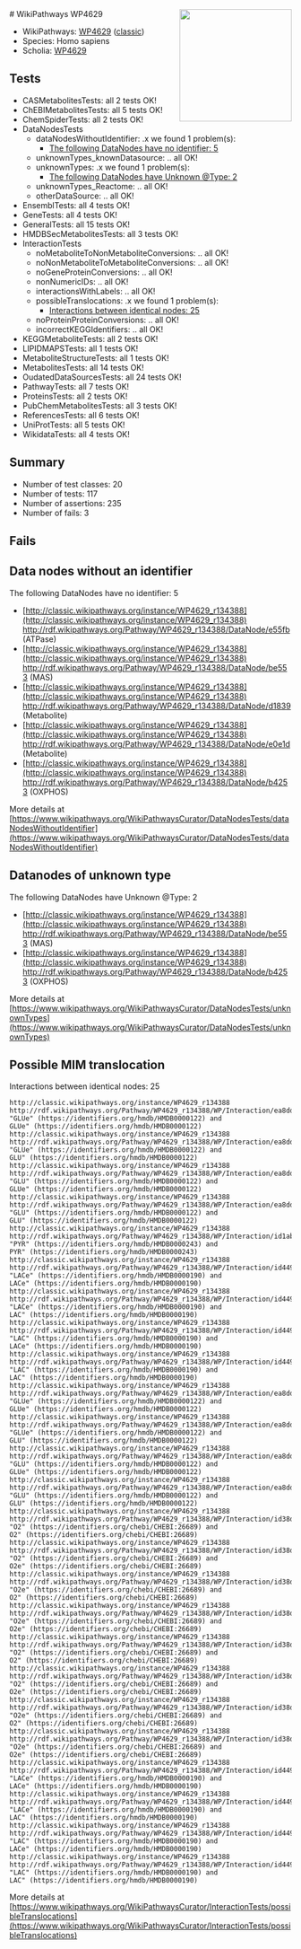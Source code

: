 <img style="float: right; width: 200px" src="https://upload.wikimedia.org/wikipedia/commons/thumb/8/83/Wplogo_with_text_500.png/640px-Wplogo_with_text_500.png" />
# WikiPathways WP4629

* WikiPathways: [WP4629](https://wikipathways.org/pathways/WP4629) ([classic](https://classic.wikipathways.org/instance/WP4629))
* Species: Homo sapiens
* Scholia: [WP4629](https://scholia.toolforge.org/wikipathways/WP4629)
## Tests
* CASMetabolitesTests: all 2 tests OK!
* ChEBIMetabolitesTests: all 5 tests OK!
* ChemSpiderTests: all 2 tests OK!
* DataNodesTests
    * dataNodesWithoutIdentifier: .x we found 1 problem(s):
        * [The following DataNodes have no identifier: 5](#d2d32fa4)
    * unknownTypes_knownDatasource: .. all OK!
    * unknownTypes: .x we found 1 problem(s):
        * [The following DataNodes have Unknown @Type: 2](#839973e0)
    * unknownTypes_Reactome: .. all OK!
    * otherDataSource: .. all OK!
* EnsemblTests: all 4 tests OK!
* GeneTests: all 4 tests OK!
* GeneralTests: all 15 tests OK!
* HMDBSecMetabolitesTests: all 3 tests OK!
* InteractionTests
    * noMetaboliteToNonMetaboliteConversions: .. all OK!
    * noNonMetaboliteToMetaboliteConversions: .. all OK!
    * noGeneProteinConversions: .. all OK!
    * nonNumericIDs: .. all OK!
    * interactionsWithLabels: .. all OK!
    * possibleTranslocations: .x we found 1 problem(s):
        * [Interactions between identical nodes: 25](#661ebf0e)
    * noProteinProteinConversions: .. all OK!
    * incorrectKEGGIdentifiers: .. all OK!
* KEGGMetaboliteTests: all 2 tests OK!
* LIPIDMAPSTests: all 1 tests OK!
* MetaboliteStructureTests: all 1 tests OK!
* MetabolitesTests: all 14 tests OK!
* OudatedDataSourcesTests: all 24 tests OK!
* PathwayTests: all 7 tests OK!
* ProteinsTests: all 2 tests OK!
* PubChemMetabolitesTests: all 3 tests OK!
* ReferencesTests: all 6 tests OK!
* UniProtTests: all 5 tests OK!
* WikidataTests: all 4 tests OK!


## Summary

* Number of test classes: 20
* Number of tests: 117
* Number of assertions: 235
* Number of fails: 3

## Fails

<a name="d2d32fa4" />

## Data nodes without an identifier

The following DataNodes have no identifier: 5

* [http://classic.wikipathways.org/instance/WP4629_r134388](http://classic.wikipathways.org/instance/WP4629_r134388) http://rdf.wikipathways.org/Pathway/WP4629_r134388/DataNode/e55fb (ATPase)
* [http://classic.wikipathways.org/instance/WP4629_r134388](http://classic.wikipathways.org/instance/WP4629_r134388) http://rdf.wikipathways.org/Pathway/WP4629_r134388/DataNode/be553 (MAS)
* [http://classic.wikipathways.org/instance/WP4629_r134388](http://classic.wikipathways.org/instance/WP4629_r134388) http://rdf.wikipathways.org/Pathway/WP4629_r134388/DataNode/d1839 (Metabolite)
* [http://classic.wikipathways.org/instance/WP4629_r134388](http://classic.wikipathways.org/instance/WP4629_r134388) http://rdf.wikipathways.org/Pathway/WP4629_r134388/DataNode/e0e1d (Metabolite)
* [http://classic.wikipathways.org/instance/WP4629_r134388](http://classic.wikipathways.org/instance/WP4629_r134388) http://rdf.wikipathways.org/Pathway/WP4629_r134388/DataNode/b4253 (OXPHOS)


More details at [https://www.wikipathways.org/WikiPathwaysCurator/DataNodesTests/dataNodesWithoutIdentifier](https://www.wikipathways.org/WikiPathwaysCurator/DataNodesTests/dataNodesWithoutIdentifier)

<a name="839973e0" />

## Datanodes of unknown type

The following DataNodes have Unknown @Type: 2

* [http://classic.wikipathways.org/instance/WP4629_r134388](http://classic.wikipathways.org/instance/WP4629_r134388) http://rdf.wikipathways.org/Pathway/WP4629_r134388/DataNode/be553 (MAS)
* [http://classic.wikipathways.org/instance/WP4629_r134388](http://classic.wikipathways.org/instance/WP4629_r134388) http://rdf.wikipathways.org/Pathway/WP4629_r134388/DataNode/b4253 (OXPHOS)


More details at [https://www.wikipathways.org/WikiPathwaysCurator/DataNodesTests/unknownTypes](https://www.wikipathways.org/WikiPathwaysCurator/DataNodesTests/unknownTypes)

<a name="661ebf0e" />

## Possible MIM translocation

Interactions between identical nodes: 25
```
http://classic.wikipathways.org/instance/WP4629_r134388 http://rdf.wikipathways.org/Pathway/WP4629_r134388/WP/Interaction/ea8dd_2 "GLUe" (https://identifiers.org/hmdb/HMDB0000122) and 
GLUe" (https://identifiers.org/hmdb/HMDB0000122)
http://classic.wikipathways.org/instance/WP4629_r134388 http://rdf.wikipathways.org/Pathway/WP4629_r134388/WP/Interaction/ea8dd_2 "GLUe" (https://identifiers.org/hmdb/HMDB0000122) and 
GLU" (https://identifiers.org/hmdb/HMDB0000122)
http://classic.wikipathways.org/instance/WP4629_r134388 http://rdf.wikipathways.org/Pathway/WP4629_r134388/WP/Interaction/ea8dd_2 "GLU" (https://identifiers.org/hmdb/HMDB0000122) and 
GLUe" (https://identifiers.org/hmdb/HMDB0000122)
http://classic.wikipathways.org/instance/WP4629_r134388 http://rdf.wikipathways.org/Pathway/WP4629_r134388/WP/Interaction/ea8dd_2 "GLU" (https://identifiers.org/hmdb/HMDB0000122) and 
GLU" (https://identifiers.org/hmdb/HMDB0000122)
http://classic.wikipathways.org/instance/WP4629_r134388 http://rdf.wikipathways.org/Pathway/WP4629_r134388/WP/Interaction/id1aba2109 "PYR" (https://identifiers.org/hmdb/HMDB0000243) and 
PYR" (https://identifiers.org/hmdb/HMDB0000243)
http://classic.wikipathways.org/instance/WP4629_r134388 http://rdf.wikipathways.org/Pathway/WP4629_r134388/WP/Interaction/id4492be65_2 "LACe" (https://identifiers.org/hmdb/HMDB0000190) and 
LACe" (https://identifiers.org/hmdb/HMDB0000190)
http://classic.wikipathways.org/instance/WP4629_r134388 http://rdf.wikipathways.org/Pathway/WP4629_r134388/WP/Interaction/id4492be65_2 "LACe" (https://identifiers.org/hmdb/HMDB0000190) and 
LAC" (https://identifiers.org/hmdb/HMDB0000190)
http://classic.wikipathways.org/instance/WP4629_r134388 http://rdf.wikipathways.org/Pathway/WP4629_r134388/WP/Interaction/id4492be65_2 "LAC" (https://identifiers.org/hmdb/HMDB0000190) and 
LACe" (https://identifiers.org/hmdb/HMDB0000190)
http://classic.wikipathways.org/instance/WP4629_r134388 http://rdf.wikipathways.org/Pathway/WP4629_r134388/WP/Interaction/id4492be65_2 "LAC" (https://identifiers.org/hmdb/HMDB0000190) and 
LAC" (https://identifiers.org/hmdb/HMDB0000190)
http://classic.wikipathways.org/instance/WP4629_r134388 http://rdf.wikipathways.org/Pathway/WP4629_r134388/WP/Interaction/ea8dd_1 "GLUe" (https://identifiers.org/hmdb/HMDB0000122) and 
GLUe" (https://identifiers.org/hmdb/HMDB0000122)
http://classic.wikipathways.org/instance/WP4629_r134388 http://rdf.wikipathways.org/Pathway/WP4629_r134388/WP/Interaction/ea8dd_1 "GLUe" (https://identifiers.org/hmdb/HMDB0000122) and 
GLU" (https://identifiers.org/hmdb/HMDB0000122)
http://classic.wikipathways.org/instance/WP4629_r134388 http://rdf.wikipathways.org/Pathway/WP4629_r134388/WP/Interaction/ea8dd_1 "GLU" (https://identifiers.org/hmdb/HMDB0000122) and 
GLUe" (https://identifiers.org/hmdb/HMDB0000122)
http://classic.wikipathways.org/instance/WP4629_r134388 http://rdf.wikipathways.org/Pathway/WP4629_r134388/WP/Interaction/ea8dd_1 "GLU" (https://identifiers.org/hmdb/HMDB0000122) and 
GLU" (https://identifiers.org/hmdb/HMDB0000122)
http://classic.wikipathways.org/instance/WP4629_r134388 http://rdf.wikipathways.org/Pathway/WP4629_r134388/WP/Interaction/id38db71f5_1 "O2" (https://identifiers.org/chebi/CHEBI:26689) and 
O2" (https://identifiers.org/chebi/CHEBI:26689)
http://classic.wikipathways.org/instance/WP4629_r134388 http://rdf.wikipathways.org/Pathway/WP4629_r134388/WP/Interaction/id38db71f5_1 "O2" (https://identifiers.org/chebi/CHEBI:26689) and 
O2e" (https://identifiers.org/chebi/CHEBI:26689)
http://classic.wikipathways.org/instance/WP4629_r134388 http://rdf.wikipathways.org/Pathway/WP4629_r134388/WP/Interaction/id38db71f5_1 "O2e" (https://identifiers.org/chebi/CHEBI:26689) and 
O2" (https://identifiers.org/chebi/CHEBI:26689)
http://classic.wikipathways.org/instance/WP4629_r134388 http://rdf.wikipathways.org/Pathway/WP4629_r134388/WP/Interaction/id38db71f5_1 "O2e" (https://identifiers.org/chebi/CHEBI:26689) and 
O2e" (https://identifiers.org/chebi/CHEBI:26689)
http://classic.wikipathways.org/instance/WP4629_r134388 http://rdf.wikipathways.org/Pathway/WP4629_r134388/WP/Interaction/id38db71f5_2 "O2" (https://identifiers.org/chebi/CHEBI:26689) and 
O2" (https://identifiers.org/chebi/CHEBI:26689)
http://classic.wikipathways.org/instance/WP4629_r134388 http://rdf.wikipathways.org/Pathway/WP4629_r134388/WP/Interaction/id38db71f5_2 "O2" (https://identifiers.org/chebi/CHEBI:26689) and 
O2e" (https://identifiers.org/chebi/CHEBI:26689)
http://classic.wikipathways.org/instance/WP4629_r134388 http://rdf.wikipathways.org/Pathway/WP4629_r134388/WP/Interaction/id38db71f5_2 "O2e" (https://identifiers.org/chebi/CHEBI:26689) and 
O2" (https://identifiers.org/chebi/CHEBI:26689)
http://classic.wikipathways.org/instance/WP4629_r134388 http://rdf.wikipathways.org/Pathway/WP4629_r134388/WP/Interaction/id38db71f5_2 "O2e" (https://identifiers.org/chebi/CHEBI:26689) and 
O2e" (https://identifiers.org/chebi/CHEBI:26689)
http://classic.wikipathways.org/instance/WP4629_r134388 http://rdf.wikipathways.org/Pathway/WP4629_r134388/WP/Interaction/id4492be65_1 "LACe" (https://identifiers.org/hmdb/HMDB0000190) and 
LACe" (https://identifiers.org/hmdb/HMDB0000190)
http://classic.wikipathways.org/instance/WP4629_r134388 http://rdf.wikipathways.org/Pathway/WP4629_r134388/WP/Interaction/id4492be65_1 "LACe" (https://identifiers.org/hmdb/HMDB0000190) and 
LAC" (https://identifiers.org/hmdb/HMDB0000190)
http://classic.wikipathways.org/instance/WP4629_r134388 http://rdf.wikipathways.org/Pathway/WP4629_r134388/WP/Interaction/id4492be65_1 "LAC" (https://identifiers.org/hmdb/HMDB0000190) and 
LACe" (https://identifiers.org/hmdb/HMDB0000190)
http://classic.wikipathways.org/instance/WP4629_r134388 http://rdf.wikipathways.org/Pathway/WP4629_r134388/WP/Interaction/id4492be65_1 "LAC" (https://identifiers.org/hmdb/HMDB0000190) and 
LAC" (https://identifiers.org/hmdb/HMDB0000190)
```

More details at [https://www.wikipathways.org/WikiPathwaysCurator/InteractionTests/possibleTranslocations](https://www.wikipathways.org/WikiPathwaysCurator/InteractionTests/possibleTranslocations)


